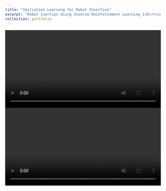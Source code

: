 ```yaml
---
title: "Imitiation Learning for Robot Insertion"
excerpt: "Robot Isertion Using Inverse Reinforcement Learning 1<br/><img src='/images/Video_1_0.png'>"
collection: portfolio
---
```



<video width="100%" controls>
  <source src="/images/Video_1_1.mp4" type="video/mp4">
  Shape Insertion in UR10 manipulator
</video>

<video width="100%" controls>
  <source src="/images/Video_1_2.mov" type="video/quicktime">
  Lego Insertion in UR10 robot
</video>


